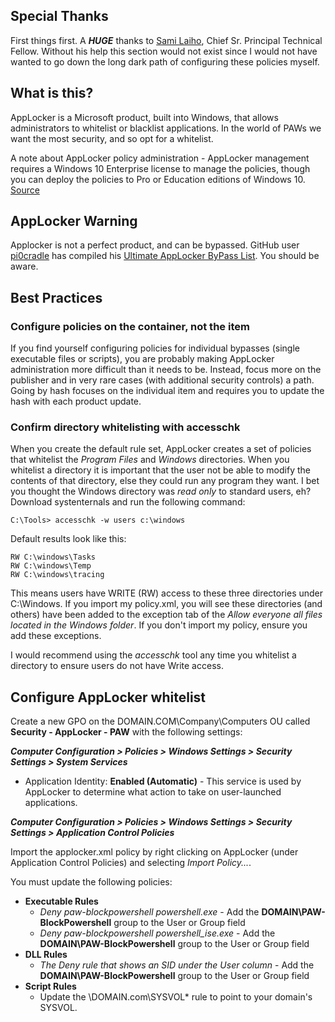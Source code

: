## Special Thanks
First things first.  A ***HUGE*** thanks to [Sami Laiho](http://blog.win-fu.com/), Chief Sr. Principal Technical Fellow.  Without his help this section would not exist since I would not have wanted to go down the long dark path of configuring these policies myself.  

## What is this?
AppLocker is a Microsoft product, built into Windows, that allows administrators to whitelist or blacklist applications.  In the world of PAWs we want the most security, and so opt for a whitelist.  

A note about AppLocker policy administration - AppLocker management requires a Windows 10 Enterprise license to manage the policies, though you can deploy the policies to Pro or Education editions of Windows 10. [Source](https://docs.microsoft.com/en-us/windows/device-security/applocker/requirements-to-use-applocker)

## AppLocker Warning
Applocker is not a perfect product, and can be bypassed.  GitHub user [pi0cradle](https://github.com/api0cradle/UltimateAppLockerByPassList/commits?author=api0cradle) has compiled his [Ultimate AppLocker ByPass List](https://github.com/api0cradle/UltimateAppLockerByPassList).  You should be aware.

## Best Practices

### Configure policies on the container, not the item
If you find yourself configuring policies for individual bypasses (single executable files or scripts), you are probably making AppLocker administration more difficult than it needs to be. Instead, focus more on the publisher and in very rare cases (with additional security controls) a path.  Going by hash focuses on the individual item and requires you to update the hash with each product update.

### Confirm directory whitelisting with accesschk
When you create the default rule set, AppLocker creates a set of policies that whitelist the *Program Files* and *Windows* directories.  When you whitelist a directory it is important that the user not be able to modify the contents of that directory, else they could run any program they want.  I bet you thought the Windows directory was *read only* to standard users, eh?  Download systenternals and run the following command:

```
C:\Tools> accesschk -w users c:\windows
```
 Default results look like this:

```
RW C:\windows\Tasks
RW C:\windows\Temp
RW C:\windows\tracing
```

This means users have WRITE (RW) access to these three directories under C:\Windows.  If you import my policy.xml, you will see these directories (and others) have been added to the exception tab of the *Allow everyone all files located in the Windows folder*. If you don't import my policy, ensure you add these exceptions.

I would recommend using the *accesschk* tool any time you whitelist a directory to ensure users do not have Write access.

## Configure AppLocker whitelist

Create a new GPO on the DOMAIN.COM\Company\Computers OU called **Security - AppLocker - PAW** with the following settings:

***Computer Configuration > Policies > Windows Settings > Security Settings > System Services***
* Application Identity: **Enabled (Automatic)** - This service is used by AppLocker to determine what action to take on user-launched applications.

***Computer Configuration > Policies > Windows Settings > Security Settings > Application Control Policies***

Import the applocker.xml policy by right clicking on AppLocker (under Application Control Policies) and selecting *Import Policy...*.

You must update the following policies:
* **Executable Rules**
	* *Deny paw-blockpowershell powershell.exe* - Add the **DOMAIN\PAW-BlockPowershell** group to the User or Group field
	* *Deny paw-blockpowershell powershell_ise.exe* - Add the **DOMAIN\PAW-BlockPowershell** group to the User or Group field
* **DLL Rules**
	* *The Deny rule that shows an SID under the *User* column* - Add the **DOMAIN\PAW-BlockPowershell** group to the User or Group field
* **Script Rules**
	* Update the \\DOMAIN.com\SYSVOL\* rule to point to your domain's SYSVOL.